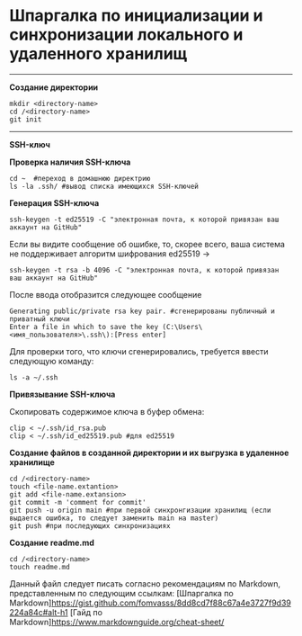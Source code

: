 # Шпаргалка по инициализации и синхронизации локального и удаленного хранилищ
---

**Создание директории**
```
mkdir <directory-name>
cd /<directory-name>
git init
```
---

**SSH-ключ**

**Проверка наличия SSH-ключа**
```
cd ~  #переход в домашнюю директрию
ls -la .ssh/ #вывод списка имеющихся SSH-ключей
```

**Генерация SSH-ключа**
```
ssh-keygen -t ed25519 -C "электронная почта, к которой привязан ваш аккаунт на GitHub" 
```
Если вы видите сообщение об ошибке, то, скорее всего, ваша система не поддерживает алгоритм шифрования ed25519 ->
```
ssh-keygen -t rsa -b 4096 -C "электронная почта, к которой привязан ваш аккаунт на GitHub" 
```
 После ввода отобразится следующее сообщение
```
Generating public/private rsa key pair. #сгенерированы публичный и приватный ключи 
Enter a file in which to save the key (C:\Users\<имя_пользователя>\.ssh\):[Press enter] 
```
Для проверки того, что ключи сгенерировались, требуется ввести следующую команду:
```
ls -a ~/.ssh 
```

**Привязывание SSH-ключа**

Скопировать содержимое ключа в буфер обмена:
```
clip < ~/.ssh/id_rsa.pub 
clip < ~/.ssh/id_ed25519.pub #для ed25519
 ```

**Создание файлов в созданной директории и их выгрузка в удаленное хранилище**
```
cd /<directory-name>
touch <file-name.extantion>
git add <file-name.extansion>
git commit -m 'comment for commit'
git push -u origin main #при первой синхронгизации хранилищ (если выдается ошибка, то следует заменить main на master)
git push #при последующих синхронизациях
```

**Создание readme.md**
```
cd /<directory-name>
touch readme.md
```
Данный файл следует писать согласно рекомендациям по Markdown, представленным по следующим ссылкам:
[Шпаргалка по Markdown]https://gist.github.com/fomvasss/8dd8cd7f88c67a4e3727f9d39224a84c#alt-h1
[Гайд по Markdown]https://www.markdownguide.org/cheat-sheet/
